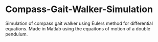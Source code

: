 # Compass-Gait-Walker-Simulation

Simulation of compass gait walker using Eulers method for differential equations. Made in Matlab using the equaitons of motion of a double pendulum.

